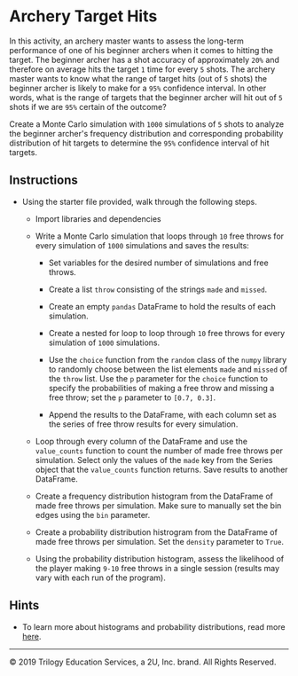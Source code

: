 # Archery Target Hits

In this activity, an archery master wants to assess the long-term performance of one of his beginner archers when it comes to hitting the target. The beginner archer has a shot accuracy of approximately `20%` and therefore on average hits the target `1` time for every `5` shots. The archery master wants to know what the range of target hits (out of `5` shots) the beginner archer is likely to make for a `95%` confidence interval. In other words, what is the range of targets that the beginner archer will hit out of `5` shots if we are `95%` certain of the outcome?

Create a Monte Carlo simulation with `1000` simulations of `5` shots to analyze the beginner archer's frequency distribution and corresponding probability distribution of hit targets to determine the `95%` confidence interval of hit targets.

## Instructions

* Using the starter file provided, walk through the following steps.

  * Import libraries and dependencies

  * Write a Monte Carlo simulation that loops through `10` free throws for every simulation of `1000` simulations and saves the results:

    * Set variables for the desired number of simulations and free throws.

    * Create a list `throw` consisting of the strings `made` and `missed`.

    * Create an empty `pandas` DataFrame to hold the results of each simulation.

    * Create a nested for loop to loop through `10` free throws for every simulation of `1000` simulations.

    * Use the `choice` function from the `random` class of the `numpy` library to randomly choose between the list elements `made` and `missed` of the `throw` list. Use the `p` parameter for the `choice` function to specify the probabilities of making a free throw and missing a free throw; set the `p` parameter to `[0.7, 0.3]`.

    * Append the results to the DataFrame, with each column set as the series of free throw results for every simulation.

  * Loop through every column of the DataFrame and use the `value_counts` function to count the number of made free throws per simulation. Select only the values of the `made` key from the Series object that the `value_counts` function returns. Save results to another DataFrame.

  * Create a frequency distribution histogram from the DataFrame of made free throws per simulation. Make sure to manually set the bin edges using the `bin` parameter.

  * Create a probability distribution histrogram from the DataFrame of made free throws per simulation. Set the `density` parameter to `True`.

  * Using the probability distribution histogram, assess the likelihood of the player making `9-10` free throws in a single session (results may vary with each run of the program).

## Hints

* To learn more about histograms and probability distributions, read more [here](https://learnche.org/pid/univariate-review/histograms-and-probability-distributions).

---

© 2019 Trilogy Education Services, a 2U, Inc. brand. All Rights Reserved.
